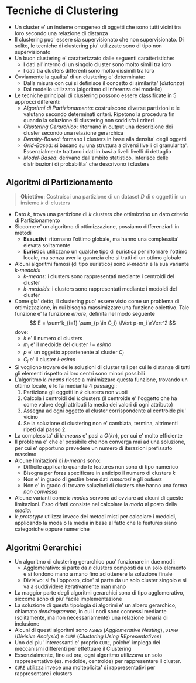 # Tecniche di Clustering

* Un cluster e' un insieme omogeneo di oggetti che sono tutti vicini tra loro
  secondo una relazione di distanza
* Il clustering puo' essere sia supervisionato che non supervisionato. Di
  solito, le tecniche di clustering piu' utilizzate sono di tipo non
  supervisionato
* Un buon clustering e' caratterizzato dalle seguenti caratteristiche:
    - I dati all'interno di un singolo cluster sono molto simili tra loro
    - I dati tra clusters differenti sono molto dissimili tra loro
* Ovviamente la qualita' di un clustering e' determinata:
    * Dalla misura con cui si definisce il concetto di similarita' (*distanza*)
    * Dal modello utilizzato (algoritmo di inferenza del modello)
* Le tecniche principali di clustering possono essere classificate in 5 approcci
  differenti:
    - *Algoritmi di Partizionamento*: costruiscono diverse partizioni e le
      valutano secondo determinati criteri. Ripetono la procedura fin quando la
      soluzione di clustering non soddisfa i criteri
    - *Clustering Gerarchico*: ritornano in output una descrizione dei cluster
      secondo una relazione gerarchica
    - *Density-Based*: formano i clusters in base alla densita' degli oggetti
    - *Grid-Based*: si basano su una struttura a diversi livelli di granularita'.
      Essenzialmente trattano i dati in basi a livelli livelli di dettaglio
    - *Model-Based*: derivano dall'ambito statistico. Inferisce delle
      distribuzioni di probabilita' che descrivono i clusters

## Algoritmi di Partizionamento
> **Obiettivo**: Costruisci una partizione di un dataset $D$ di $n$ oggetti in
un insieme $k$ di clusters

* Dato $k$, trova una partizione di $k$ clusters che ottimizzino un dato
  criterio di Partizionamento
* Siccome e' un algoritmo di ottimizzazione, possiamo differenziarli in metodi
    - **Esaustivi**: ritornano l'ottimo globale, ma hanno una complessita' elevata
      solitamente
    - **Euristici**: utilizzano un qualche tipo di euristica per ritornare l'ottimo
      locale, ma senza aver la garanzia che si tratti di un ottimo globale
* Alcuni algoritmi famosi (di tipo euristico) sono *k-means* e la sua variante
  *k-medoids*
    * *k-means*: i clusters sono rappresentati mediante i centroidi del cluster
    * *k-medoids*: i clusters sono rappresentati mediante i medoidi del cluster
* Come gia' detto, il clustering puo' essere visto come un problema di
  ottimizzazione, in cui bisogna massimizzare una funzione obiettivo.
  Tale funzione e' la funzione *errore*, definita nel modo seguente
  $$
  E = \sum^k_{i=1} \sum_{p \in C_i} \lVert p-m_i \rVert^2
  $$
  dove:
    * $k$ e' il numero di clusters
    * $m_i$ e' il medoide del cluster $i-esimo$
    * $p$ e' un oggetto appartenente al cluster $C_i$
    * $C_i$ e' il cluster *i-esimo*
* Si vogliono trovare delle soluzioni di cluster tali per cui le distanze di
  tutti gli elementi rispetto ai loro centri sono minori possibili
* L'algoritmo *k-means* riesce a minimizzare questa funzione, trovando un ottimo
  locale, e lo fa mediante 4 passaggi:
    1. Partiziona gli oggetti in $k$ clusters non vuoti
    2. Calcola i centroidi dei $k$ clusters (il centroide e' l'oggetto che ha
       come valore degli attributi la media dei valori di ogni attributo)
    3. Assegna ad ogni oggetto al cluster corrispondente al centroide piu' vicino
    4. Se la soluzione di clustering non e' cambiata, termina, altrimenti ripeti
       dal passo 2.
* La complessita' di *k-means* e' pasi a $O(kn)$, per cui e' molto efficiente
* Il problema e' che e' possibile che non converga mai ad una soluzione, per cui
  e' opportuno prevedere un numero di iterazioni prefissato massimo
* Alcune limitazioni di *k-means* sono:
    * Difficile applicarlo quando le features non sono di tipo numerico
    * Bisogna per forza specificare in anticipo il numero di clusters $k$
    * Non e' in grado di gestire bene dati *rumorosi* e gli *outliers*
    * Non e' in grado di trovare soluzioni di clusters che hanno una forma *non
      convessa*
* Alcune varianti come *k-modes* servono ad ovviare ad alcuni di queste
  limitazioni. Esso difatti consiste nel calcolare la *moda* al posto della
  *media*.
* *k-prototype* utilizza invece dei metodi misti per calcolare i medoidi,
  applicando la moda o la media in base al fatto che le features siano
  categoriche oppure numeriche

## Algoritmi Gerarchici
* Un algoritmo di clustering gerarchico puo' funzionare in due modi:
    * Agglomerativo: si parte da $n$ clusters composti da un solo elemento e si
      fondono mano a mano fino ad ottenere la soluzione finale
    * Divisivo: si fa l'opposto, cioe' si parte da un solo cluster singolo e si
      va a suddividere iterativamente man mano
* La maggior parte degli algoritmi gerarchici sono di tipo agglomerativo,
  siccome sono di piu' facile implementazione
* La soluzione di questa tipologia di algorimi e' un albero gerarchico, chiamato
  *dendrogramma*, in cui i nodi sono connessi mediante (solitamente, ma non
  necessariamente) una relazione binaria di inclusione
* Alcuni di questi algoritmi sono `AGNES` (*Agglomerative Nesting*), `DIANA`
  (*Divisive Analysis*) e `CURE` (*Clustering Using REpresentatives*)
* Uno dei piu' interessanti e' proprio `CURE`, poiche' impiega dei meccanismi
  differenti per effettuare il Clustering
* Essenzialmente, fino ad ora, ogni algoritmo utilizzava un solo rappresentativo
  (es. medoide, centroide) per rappresentare il cluster.
* `CURE` utilizza invece una molteplicita' di rappresentativi per rappresentare
  i clusters

